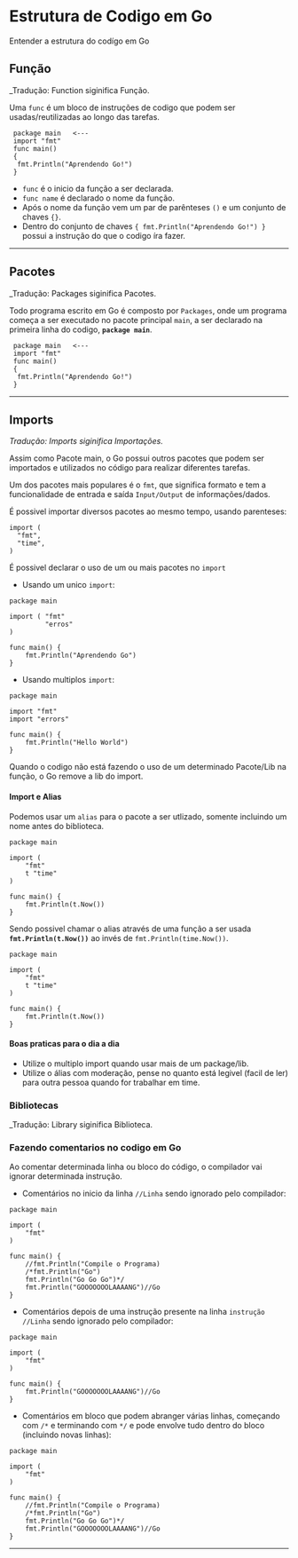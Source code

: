 # Estrutura de Codigo em Go

Entender a estrutura do codígo em Go

## Função

\_Tradução: Function siginifica Função.

Uma `func` é um bloco de instruções de codigo que podem ser usadas/reutilizadas ao longo das tarefas.

```
 package main   <---
 import "fmt"
 func main()
 {
  fmt.Println("Aprendendo Go!")
 }
```

- `func` é o inicio da função a ser declarada.
- `func name` é declarado o nome da função.
- Após o nome da função vem um par de parênteses `()` e um conjunto de chaves `{}`.
- Dentro do conjunto de chaves `{ fmt.Println("Aprendendo Go!") }` possui a instrução do que o codigo íra fazer.

---

## Pacotes

\_Tradução: Packages siginifica Pacotes.

Todo programa escrito em Go é composto por `Packages`, onde um programa começa a ser executado no pacote principal `main`, a ser declarado na primeira linha do codigo, **`package main`**.

```
 package main   <---
 import "fmt"
 func main()
 {
  fmt.Println("Aprendendo Go!")
 }
```

---

## Imports

_Tradução: Imports siginifica Importações._

Assim como Pacote main, o Go possui outros pacotes que podem ser importados e utilizados no código para realizar diferentes tarefas.

Um dos pacotes mais populares é o `fmt`, que significa formato e tem a funcionalidade de entrada e saída `Input/Output` de informações/dados.

É possivel importar diversos pacotes ao mesmo tempo, usando parenteses:

```
import (
  "fmt",
  "time",
)
```

É possivel declarar o uso de um ou mais pacotes no `import`

- Usando um unico `import`:

```
package main

import ( "fmt"
         "erros"
)

func main() {
	fmt.Println("Aprendendo Go")
}
```

- Usando multiplos `import`:

```
package main

import "fmt"
import "errors"

func main() {
	fmt.Println("Hello World")
}
```

Quando o codigo não está fazendo o uso de um determinado Pacote/Lib na função, o Go remove a lib do import.

#### Import e Alias

Podemos usar um `alias` para o pacote a ser utlizado, somente incluindo um nome antes do biblioteca.

```
package main

import (
	"fmt"
	t "time"
)

func main() {
	fmt.Println(t.Now())
}
```

Sendo possivel chamar o alias através de uma função a ser usada **`fmt.Println(t.Now())`** ao invés de `fmt.Println(time.Now())`.

```
package main

import (
	"fmt"
	t "time"
)

func main() {
	fmt.Println(t.Now())
}
```

#### Boas praticas para o dia a dia

- Utilize o multiplo import quando usar mais de um package/lib.
- Utilize o álias com moderação, pense no quanto está legivel (facil de ler) para outra pessoa quando for trabalhar em time.

### Bibliotecas

\_Tradução: Library siginifica Biblioteca.

### Fazendo comentarios no codigo em Go

Ao comentar determinada linha ou bloco do código, o compilador vai ignorar determinada instrução.

- Comentários no inicio da linha `//Linha` sendo ignorado pelo compilador:

```
package main

import (
	"fmt"
)

func main() {
    //fmt.Println("Compile o Programa)
	/*fmt.Println("Go")
    fmt.Println("Go Go Go")*/
    fmt.Println("GOOOOOOOLAAAANG")//Go
}
```

- Comentários depois de uma instrução presente na linha `instrução //Linha` sendo ignorado pelo compilador:

```
package main

import (
	"fmt"
)

func main() {
    fmt.Println("GOOOOOOOLAAAANG")//Go
}

```

- Comentários em bloco que podem abranger várias linhas, começando com `/*` e terminando com `*/` e pode envolve tudo dentro do bloco (incluindo novas linhas):

```
package main

import (
	"fmt"
)

func main() {
    //fmt.Println("Compile o Programa)
	/*fmt.Println("Go")
    fmt.Println("Go Go Go")*/
    fmt.Println("GOOOOOOOLAAAANG")//Go
}

```

---
